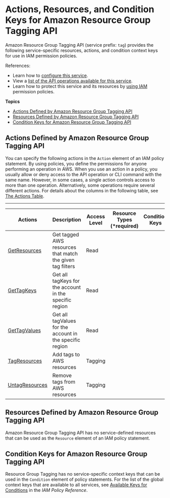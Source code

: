 # Actions, Resources, and Condition Keys for Amazon Resource Group Tagging API<a name="list_amazonresourcegrouptaggingapi"></a>

Amazon Resource Group Tagging API \(service prefix: `tag`\) provides the following service\-specific resources, actions, and condition context keys for use in IAM permission policies\.

References:
+ Learn how to [configure this service](https://docs.aws.amazon.com/awsconsolehelpdocs/latest/gsg/)\.
+ View a [list of the API operations available for this service](https://docs.aws.amazon.com/resourcegroupstagging/latest/APIReference/)\.
+ Learn how to protect this service and its resources by [using IAM](https://docs.aws.amazon.com/awsconsolehelpdocs/latest/gsg/obtaining-permissions-for-resource-groups.html) permission policies\.

**Topics**
+ [Actions Defined by Amazon Resource Group Tagging API](#amazonresourcegrouptaggingapi-actions-as-permissions)
+ [Resources Defined by Amazon Resource Group Tagging API](#amazonresourcegrouptaggingapi-resources-for-iam-policies)
+ [Condition Keys for Amazon Resource Group Tagging API](#amazonresourcegrouptaggingapi-policy-keys)

## Actions Defined by Amazon Resource Group Tagging API<a name="amazonresourcegrouptaggingapi-actions-as-permissions"></a>

You can specify the following actions in the `Action` element of an IAM policy statement\. By using policies, you define the permissions for anyone performing an operation in AWS\. When you use an action in a policy, you usually allow or deny access to the API operation or CLI command with the same name\. However, in some cases, a single action controls access to more than one operation\. Alternatively, some operations require several different actions\. For details about the columns in the following table, see [The Actions Table](reference_policies_actions-resources-contextkeys.md#actions_table)\.


****  

| Actions | Description | Access Level | Resource Types \(\*required\) | Condition Keys | Dependent Actions | 
| --- | --- | --- | --- | --- | --- | 
|   [ GetResources ](https://docs.aws.amazon.com/resourcegroupstagging/latest/APIReference/API_GetResources.html)  | Get tagged AWS resources that match the given tag filters | Read |  |  |  | 
|   [ GetTagKeys ](https://docs.aws.amazon.com/resourcegroupstagging/latest/APIReference/API_GetTagKeys.html)  | Get all tagKeys for the account in the specific region | Read |  |  |  | 
|   [ GetTagValues ](https://docs.aws.amazon.com/resourcegroupstagging/latest/APIReference/API_GetTagValues.html)  | Get all tagValues for the account in the specific region | Read |  |  |  | 
|   [ TagResources ](https://docs.aws.amazon.com/resourcegroupstagging/latest/APIReference/API_TagResources.html)  | Add tags to AWS resources | Tagging |  |  |  | 
|   [ UntagResources ](https://docs.aws.amazon.com/resourcegroupstagging/latest/APIReference/API_UntagResources.html)  | Remove tags from AWS resources | Tagging |  |  |  | 

## Resources Defined by Amazon Resource Group Tagging API<a name="amazonresourcegrouptaggingapi-resources-for-iam-policies"></a>

Amazon Resource Group Tagging API has no service\-defined resources that can be used as the `Resource` element of an IAM policy statement\.

## Condition Keys for Amazon Resource Group Tagging API<a name="amazonresourcegrouptaggingapi-policy-keys"></a>

Resource Group Tagging has no service\-specific context keys that can be used in the `Condition` element of policy statements\. For the list of the global context keys that are available to all services, see [Available Keys for Conditions](reference_policies_condition-keys.html#AvailableKeys) in the *IAM Policy Reference*\.